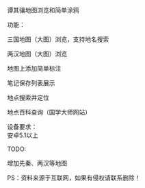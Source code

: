 谭其骧地图浏览和简单涂鸦  


功能：  

  三国地图（大图）浏览，支持地名搜索  
  
  两汉地图（大图）浏览  
  
  地图上添加简单标注  

  笔记保存列表展示  

  地点搜索并定位  

  地点百科查询（国学大师网站）  

设备要求：  
  安卓5.1以上  

TODO:  

  增加先秦、两汉等地图   

PS：资料来源于互联网，如果有侵权请联系删除！  
